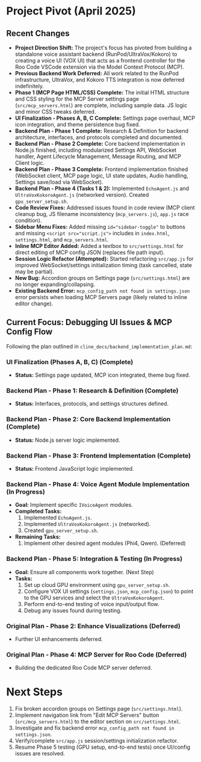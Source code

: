 # Project Pivot (April 2025)

## Recent Changes
- **Project Direction Shift:** The project's focus has pivoted from building a standalone voice assistant backend (RunPod/UltraVox/Kokoro) to creating a voice UI (VOX UI) that acts as a frontend controller for the Roo Code VSCode extension via the Model Context Protocol (MCP).
- **Previous Backend Work Deferred:** All work related to the RunPod infrastructure, UltraVox, and Kokoro TTS integration is now deferred indefinitely.
- **Phase 1 (MCP Page HTML/CSS) Complete:** The initial HTML structure and CSS styling for the MCP Server settings page (`src/mcp_servers.html`) are complete, including sample data. JS logic and minor CSS tweaks deferred.
- **UI Finalization - Phases A, B, C Complete:** Settings page overhaul, MCP icon integration, and theme persistence bug fixed.
- **Backend Plan - Phase 1 Complete:** Research & Definition for backend architecture, interfaces, and protocols completed and documented.
- **Backend Plan - Phase 2 Complete:** Core backend implementation in Node.js finished, including modularized Settings API, WebSocket handler, Agent Lifecycle Management, Message Routing, and MCP Client logic.
- **Backend Plan - Phase 3 Complete:** Frontend implementation finished (WebSocket client, MCP page logic, UI state updates, Audio handling, Settings save/load via WebSocket).
- **Backend Plan - Phase 4 (Tasks 1 & 2):** Implemented `EchoAgent.js` and `UltraVoxKokoroAgent.js` (networked version). Created `gpu_server_setup.sh`.
- **Code Review Fixes:** Addressed issues found in code review (MCP client cleanup bug, JS filename inconsistency (`mcp_servers.js`), `app.js` race condition).
- **Sidebar Menu Fixes:** Added missing `id="sidebar-toggle"` to buttons and missing `<script src="script.js">` includes in `index.html`, `settings.html`, and `mcp_servers.html`.
- **Inline MCP Editor Added:** Added a textbox to `src/settings.html` for direct editing of MCP config JSON (replaces file path input).
- **Session Logic Refactor (Attempted):** Started refactoring `src/app.js` for improved WebSocket/settings initialization timing (task cancelled, state may be partial).
- **New Bug:** Accordion groups on Settings page (`src/settings.html`) are no longer expanding/collapsing.
- **Existing Backend Error:** `mcp_config_path not found in settings.json` error persists when loading MCP Servers page (likely related to inline editor change).

## Current Focus: Debugging UI Issues & MCP Config Flow

Following the plan outlined in `cline_docs/backend_implementation_plan.md`:

### UI Finalization (Phases A, B, C) (Complete)
- **Status:** Settings page updated, MCP icon integrated, theme bug fixed.

### Backend Plan - Phase 1: Research & Definition (Complete)
- **Status:** Interfaces, protocols, and settings structures defined.

### Backend Plan - Phase 2: Core Backend Implementation (Complete)
- **Status:** Node.js server logic implemented.

### Backend Plan - Phase 3: Frontend Implementation (Complete)
- **Status:** Frontend JavaScript logic implemented.

### Backend Plan - Phase 4: Voice Agent Module Implementation (In Progress)
- **Goal:** Implement specific `IVoiceAgent` modules.
- **Completed Tasks:**
    1. Implemented `EchoAgent.js`.
    2. Implemented `UltraVoxKokoroAgent.js` (networked).
    3. Created `gpu_server_setup.sh`.
- **Remaining Tasks:**
    1. Implement other desired agent modules (Phi4, Qwen). (Deferred)

### Backend Plan - Phase 5: Integration & Testing (In Progress)
- **Goal:** Ensure all components work together. (Next Step)
- **Tasks:**
    1. Set up cloud GPU environment using `gpu_server_setup.sh`.
    2. Configure VOX UI settings (`settings.json`, `mcp_config.json`) to point to the GPU services and select the `UltraVoxKokoroAgent`.
    3. Perform end-to-end testing of voice input/output flow.
    4. Debug any issues found during testing.

### Original Plan - Phase 2: Enhance Visualizations (Deferred)
- Further UI enhancements deferred.

### Original Plan - Phase 4: MCP Server for Roo Code (Deferred)
- Building the dedicated Roo Code MCP server deferred.


# Next Steps

1.  Fix broken accordion groups on Settings page (`src/settings.html`).
2.  Implement navigation link from "Edit MCP Servers" button (`src/mcp_servers.html`) to the editor section on `src/settings.html`.
3.  Investigate and fix backend error `mcp_config_path not found in settings.json`.
4.  Verify/complete `src/app.js` session/settings initialization refactor.
5.  Resume Phase 5 testing (GPU setup, end-to-end tests) once UI/config issues are resolved.
